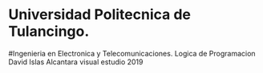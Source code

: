 # Universidad Politecnica de Tulancingo.
#Ingenieria en Electronica y Telecomunicaciones.
Logica de Programacion
David Islas Alcantara
visual estudio 2019
